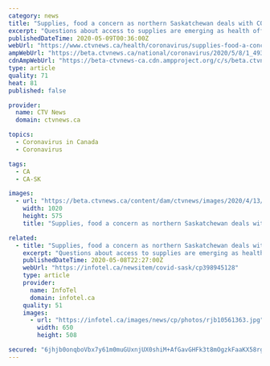 ```yaml
---
category: news
title: "Supplies, food a concern as northern Saskatchewan deals with COVID-19 outbreak"
excerpt: "Questions about access to supplies are emerging as health officials and community leaders work to contain spread of COVID-19 in Saskatchewan's far north."
publishedDateTime: 2020-05-09T00:36:00Z
webUrl: "https://www.ctvnews.ca/health/coronavirus/supplies-food-a-concern-as-northern-saskatchewan-deals-with-covid-19-outbreak-1.4931867"
ampWebUrl: "https://beta.ctvnews.ca/national/coronavirus/2020/5/8/1_4931867.html"
cdnAmpWebUrl: "https://beta-ctvnews-ca.cdn.ampproject.org/c/s/beta.ctvnews.ca/national/coronavirus/2020/5/8/1_4931867.html"
type: article
quality: 71
heat: 81
published: false

provider:
  name: CTV News
  domain: ctvnews.ca

topics:
  - Coronavirus in Canada
  - Coronavirus

tags:
  - CA
  - CA-SK

images:
  - url: "https://beta.ctvnews.ca/content/dam/ctvnews/images/2020/4/13/1_4893713.jpg?cache_timestamp=1587939650044"
    width: 1020
    height: 575
    title: "Supplies, food a concern as northern Saskatchewan deals with COVID-19 outbreak"

related:
  - title: "Supplies, food a concern as northern Saskatchewan deals with COVID-19 outbreak"
    excerpt: "Questions about access to supplies are emerging as health officials and community leaders work to contain an outbreak of COVID-19 in Saskatchewan's"
    publishedDateTime: 2020-05-08T22:27:00Z
    webUrl: "https://infotel.ca/newsitem/covid-sask/cp398945128"
    type: article
    provider:
      name: InfoTel
      domain: infotel.ca
    quality: 51
    images:
      - url: "https://infotel.ca/images/news/cp/photos/rjb10561363.jpg"
        width: 650
        height: 508

secured: "6jhjb0onqboVbx7y61m0muGUxnjUX0shiM+AfGavGHFk3t8mOgzkFaaKX58rgpgdMop1Bs360usOqhXJtOo3/dSVzyX+74o+2hwUqiblFqZxq1o/bmdWQBiu7FwRvxAMVcYtdeyd4b8YKDcmU6Ga+dpPHpoJ/UnSH53dMnen9WibOxh/hfZyC1MtjPq9FkFrEuhsATn9XlVjoGKRPMYWxA+GYg6e5P4l6bqB6/UVIOklK/U9Ee3ttTfZUxziwJ21u1btCM//torqryR5lGbK/8c9kbVOIFTm7ZlxglV6D4KVaLAubc1ZODT7NnCRUza3UbOGatJYlyAZy3DYyrKzlii94kwuc2JF6lQaCPdb9FJp1khSROPegX5RB3JZqUyZp04BJSWxFoL6lSUEN0KDB1LZKnxX4wZfyvGTY4n4Jew2nVI02g0MfaUDM+jY0oUjuMIIT45fGSRfX6z4c6g6n3OSvkG/BRlNhg4ZScy+SA0=;zSWhw4781xGgVonDfXDiiA=="
---
```


